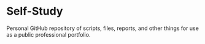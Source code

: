 # Self-Study
Personal GitHub repository of scripts, files, reports, and other things for use as a public professional portfolio. 
